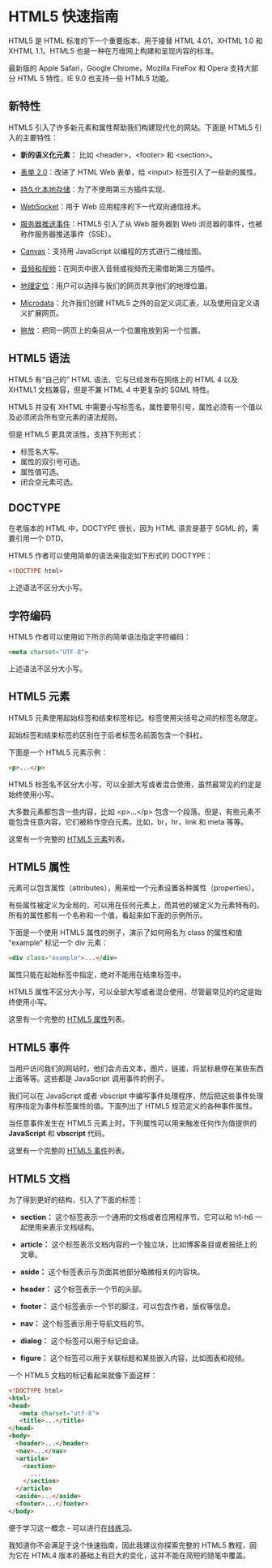 # HTML5 快速指南

HTML5 是 HTML 标准的下一个重要版本，用于接替 HTML 4.01，XHTML 1.0 和 XHTML 1.1。HTML5 也是一种在万维网上构建和呈现内容的标准。

最新版的 Apple Safari，Google Chrome，Mozilla FireFox 和 Opera 支持大部分 HTML 5 特性，IE 9.0 也支持一些 HTML5 功能。

## 新特性

HTML5 引入了许多新元素和属性帮助我们构建现代化的网站。下面是 HTML5 引入的主要特性：

- __新的语义化元素：__ 比如 &lt;header&gt;，&lt;footer&gt; 和 &lt;section&gt;。

- [表单 2.0](forms.md)：改进了 HTML Web 表单，给 &lt;input&gt; 标签引入了一些新的属性。

- [持久化本地存储](storage.md)：为了不使用第三方插件实现、

- [WebSocket](websocket.md)：用于 Web 应用程序的下一代双向通信技术。

- [服务器推送事件](sse.md)：HTML5 引入了从 Web 服务器到 Web 浏览器的事件，也被称作服务器推送事件（SSE）。

- [Canvas](canvas.md)：支持用 JavaScript 以编程的方式进行二维绘图。

- [音频和视频](audio-video.md)：在网页中嵌入音频或视频而无需借助第三方插件。

- [地理定位](geolocation.md)：用户可以选择与我们的网页共享他们的地理位置。

- [Microdata](microdata.md)：允许我们创建 HTML5 之外的自定义词汇表，以及使用自定义语义扩展网页。

- [拖放](drag-drop.md)：把同一网页上的条目从一个位置拖放到另一个位置。

## HTML5 语法

HTML5 有“自己的” HTML 语法，它与已经发布在网络上的 HTML 4 以及 XHTML1 文档兼容，但是不兼 HTML 4 中更复杂的 SGML 特性。

HTML5 并没有 XHTML 中需要小写标签名，属性要带引号，属性必须有一个值以及必须闭合所有空元素的语法规则。

但是 HTML5 更具灵活性，支持下列形式：

- 标签名大写。
- 属性的双引号可选。
- 属性值可选。
- 闭合空元素可选。

## DOCTYPE

在老版本的 HTML 中，DOCTYPE 很长，因为 HTML 语言是基于 SGML 的，需要引用一个 DTD。

HTML5 作者可以使用简单的语法来指定如下形式的 DOCTYPE：

```html
<!DOCTYPE html>
```

上述语法不区分大小写。

## 字符编码

HTML5 作者可以使用如下所示的简单语法指定字符编码：

```html
<meta charset="UTF-8">
```

上述语法不区分大小写。

## HTML5 元素

HTML5 元素使用起始标签和结束标签标记。标签使用尖括号之间的标签名限定。

起始标签和结束标签的区别在于后者标签名前面包含一个斜杠。

下面是一个 HTML5 元素示例：

```html
<p>...</p>
```

HTML5 标签名不区分大小写，可以全部大写或者混合使用，虽然最常见的约定是始终使用小写。

大多数元素都包含一些内容，比如 &lt;p&gt;...&lt;/p&gt; 包含一个段落。但是，有些元素不能包含任意内容，它们被称作空白元素。比如，br，hr，link 和 meta 等等。

这里有一个完整的 [HTML5 元素](tags-reference.md)列表。

## HTML5 属性

元素可以包含属性（attributes），用来给一个元素设置各种属性（properties）。

有些属性被定义为全局的，可以用在任何元素上，而其他的被定义为元素特有的。所有的属性都有一个名称和一个值，看起来如下面的示例所示。

下面是一个使用 HTML5 属性的例子，演示了如何用名为 class 的属性和值 “example” 标记一个 div 元素：

```html
<div class="example">...</div>
```

属性只能在起始标签中指定，绝对不能用在结束标签中。

HTML5 属性不区分大小写，可以全部大写或者混合使用，尽管最常见的约定是始终使用小写。

这里有一个完整的 [HTML5 属性](attributes.md)列表。

## HTML5 事件

当用户访问我们的网站时，他们会点击文本，图片，链接，将鼠标悬停在某些东西上面等等。这些都是 JavaScript 调用事件的例子。

我们可以在 JavaScript 或者 vbscript 中编写事件处理程序，然后把这些事件处理程序指定为事件标签属性的值。下面列出了 HTML5 规范定义的各种事件属性。

当任意事件发生在 HTML5 元素上时，下列属性可以用来触发任何作为值提供的 __JavaScript__ 和 __vbscript__ 代码。

这里有一个完整的 [HTML5 事件](events.md)列表。

## HTML5 文档

为了得到更好的结构，引入了下面的标签：

- __section：__ 这个标签表示一个通用的文档或者应用程序节。它可以和 h1-h6 一起使用来表示文档结构。

- __article：__ 这个标签表示文档内容的一个独立块，比如博客条目或者报纸上的文章。

- __aside：__ 这个标签表示与页面其他部分略微相关的内容块。

- __header：__ 这个标签表示一个节的头部。

- __footer：__ 这个标签表示一个节的脚注，可以包含作者，版权等信息。

- __nav：__ 这个标签表示用于导航文档的节。

- __dialog：__ 这个标签可以用于标记会话。

- __figure：__ 这个标签可以用于关联标题和某些嵌入内容，比如图表和视频。

一个 HTML5 文档的标记看起来就像下面这样：

```html
<!DOCTYPE html>
<html>
<head>
   <meta charset="utf-8">
   <title>...</title>
</head>
<body>
  <header>...</header>
  <nav>...</nav>
  <article>
    <section>
      ...
    </section>
  </article>
  <aside>...</aside>
  <footer>...</footer>
</body>
```

便于学习这一概念 - 可以进行[在线练习](http://www.tutorialspoint.com/cgi-bin/practice.cgi?file=html5_document_syntax)。

我知道你不会满足于这个快速指南，因此我建议你探索完整的 HTML5 教程，因为它在 HTML4 版本的基础上有巨大的变化，这并不能在简短的随笔中覆盖。